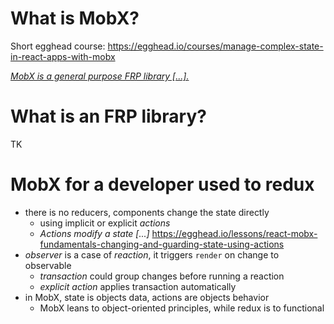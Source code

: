 # What is MobX?

Short egghead course: https://egghead.io/courses/manage-complex-state-in-react-apps-with-mobx

[_MobX is a general purpose FRP library [...]._][1]

[1]: https://egghead.io/lessons/javascript-mobx-and-react-intro-syncing-the-ui-with-the-app-state-using-observable-and-observer?course=manage-complex-state-in-react-apps-with-mobx

# What is an FRP library?

TK

# MobX for a developer used to redux

- there is no reducers, components change the state directly
  - using implicit or explicit _actions_
  - _Actions modify a state [...]_ https://egghead.io/lessons/react-mobx-fundamentals-changing-and-guarding-state-using-actions
- _observer_ is a case of _reaction_, it triggers `render` on change to observable
  - _transaction_ could group changes before running a reaction
  - _explicit action_ applies transaction automatically
- in MobX, state is objects data, actions are objects behavior
  - MobX leans to object-oriented principles, while redux is to functional
